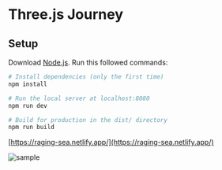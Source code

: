 # Three.js Journey

## Setup

Download [Node.js](https://nodejs.org/en/download/).
Run this followed commands:

```bash
# Install dependencies (only the first time)
npm install

# Run the local server at localhost:8080
npm run dev

# Build for production in the dist/ directory
npm run build
```

[https://raging-sea.netlify.app/](https://raging-sea.netlify.app/)

![sample](./recording.gif)
